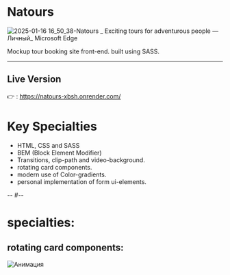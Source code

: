 # Natours
![2025-01-16 16_50_38-Natours _ Exciting tours for adventurous people — Личный_ Microsoft​ Edge](https://github.com/user-attachments/assets/cacf7ab9-29eb-4426-9bed-535b1eceab89)

Mockup tour booking site front-end. built using SASS.

---
## Live Version
👉 : https://natours-xbsh.onrender.com/

# Key Specialties
- HTML, CSS and SASS
- BEM (Block Element Modifier)
- Transitions, clip-path and video-background.
- rotating card components.
- modern use of Color-gradients.
- personal implementation of form ui-elements.

--
#--

# specialties:
## rotating card components:
![Анимация](https://github.com/user-attachments/assets/391fea2b-9037-4c21-b313-eeb1d7f822ed)

